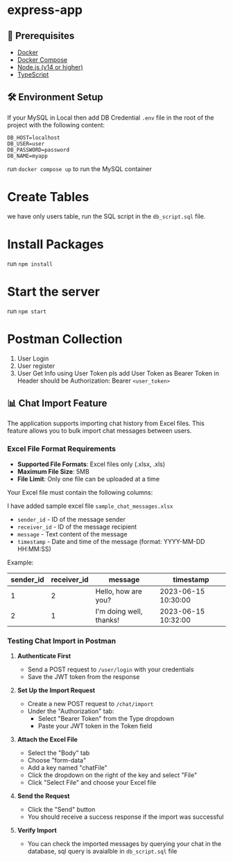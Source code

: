 # express-app

## 🚀 Prerequisites

- [Docker](https://www.docker.com/products/docker-desktop)
- [Docker Compose](https://docs.docker.com/compose/)
- [Node.js (v14 or higher)](https://nodejs.org/)
- [TypeScript](https://www.typescriptlang.org/)

## 🛠 Environment Setup

If your MySQL in Local then add DB Credential `.env` file in the root of the project with the following content:

```env
DB_HOST=localhost
DB_USER=user
DB_PASSWORD=password
DB_NAME=myapp
```

run `docker compose up` to run the MySQL container

# Create Tables

we have only users table, run the SQL script in the `db_script.sql` file.

# Install Packages

run `npm install`

# Start the server

run `npm start`

# Postman Collection

1. User Login
2. User register
3. User Get Info using User Token
   pls add User Token as Bearer Token in Header should be
   Authorization: Bearer `<user_token>`

## 📊 Chat Import Feature

The application supports importing chat history from Excel files. This feature allows you to bulk import chat messages between users.

### Excel File Format Requirements

- **Supported File Formats**: Excel files only (.xlsx, .xls)
- **Maximum File Size**: 5MB
- **File Limit**: Only one file can be uploaded at a time

Your Excel file must contain the following columns:

I have added sample excel file  `sample_chat_messages.xlsx`

- `sender_id` - ID of the message sender
- `receiver_id` - ID of the message recipient
- `message` - Text content of the message
- `timestamp` - Date and time of the message (format: YYYY-MM-DD HH:MM:SS)

Example:

| sender_id | receiver_id | message                 | timestamp           |
| --------- | ----------- | ----------------------- | ------------------- |
| 1         | 2           | Hello, how are you?     | 2023-06-15 10:30:00 |
| 2         | 1           | I'm doing well, thanks! | 2023-06-15 10:32:00 |

### Testing Chat Import in Postman

1. **Authenticate First**

   - Send a POST request to `/user/login` with your credentials
   - Save the JWT token from the response
2. **Set Up the Import Request**

   - Create a new POST request to `/chat/import`
   - Under the "Authorization" tab:
     - Select "Bearer Token" from the Type dropdown
     - Paste your JWT token in the Token field
3. **Attach the Excel File**

   - Select the "Body" tab
   - Choose "form-data"
   - Add a key named "chatFile"
   - Click the dropdown on the right of the key and select "File"
   - Click "Select File" and choose your Excel file
4. **Send the Request**

   - Click the "Send" button
   - You should receive a success response if the import was successful
5. **Verify Import**

   - You can check the imported messages by querying your chat in the database, sql query is avaialble in `db_script.sql` file
